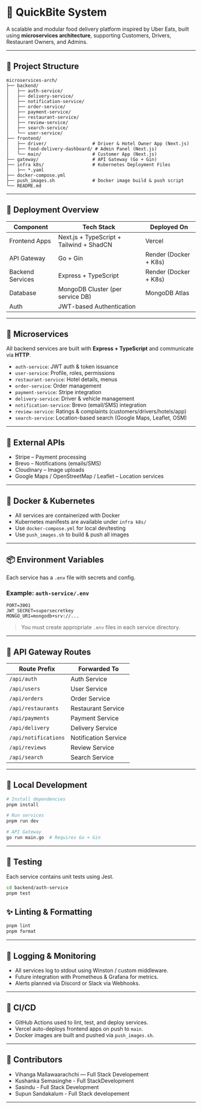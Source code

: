 # 🍔 QuickBite System

A scalable and modular food delivery platform inspired by Uber Eats, built using **microservices architecture**, supporting Customers, Drivers, Restaurant Owners, and Admins.

---

## 🧱 Project Structure

```
microservices-arch/
├── backend/
│   ├── auth-service/
│   ├── delivery-service/
│   ├── notification-service/
│   ├── order-service/
│   ├── payment-service/
│   ├── restaurant-service/
│   ├── review-service/
│   ├── search-service/
│   └── user-service/
├── frontend/
│   ├── driver/                 # Driver & Hotel Owner App (Next.js)
│   ├── food-delivery-dashboard/ # Admin Panel (Next.js)
│   └── main/                   # Customer App (Next.js)
├── gateway/                    # API Gateway (Go + Gin)
├── infra k8s/                  # Kubernetes Deployment Files
│   ├── *.yaml
├── docker-compose.yml
├── push_images.sh              # Docker image build & push script
└── README.md
```

---

## 🚀 Deployment Overview

| Component       | Tech Stack                             | Deployed On            |
|----------------|------------------------------------------|------------------------|
| Frontend Apps  | Next.js + TypeScript + Tailwind + ShadCN | Vercel                 |
| API Gateway    | Go + Gin                                 | Render (Docker + K8s)  |
| Backend Services | Express + TypeScript                   | Render (Docker + K8s)  |
| Database       | MongoDB Cluster (per service DB)         | MongoDB Atlas          |
| Auth           | JWT-based Authentication                 |                        |

---

## 🧩 Microservices

All backend services are built with **Express + TypeScript** and communicate via **HTTP**.

- `auth-service`: JWT auth & token issuance  
- `user-service`: Profile, roles, permissions  
- `restaurant-service`: Hotel details, menus  
- `order-service`: Order management  
- `payment-service`: Stripe integration  
- `delivery-service`: Driver & vehicle management  
- `notification-service`: Brevo (email/SMS) integration  
- `review-service`: Ratings & complaints (customers/drivers/hotels/app)  
- `search-service`: Location-based search (Google Maps, Leaflet, OSM)

---

## 📡 External APIs

- Stripe – Payment processing  
- Brevo – Notifications (emails/SMS)  
- Cloudinary – Image uploads  
- Google Maps / OpenStreetMap / Leaflet – Location services  

---

## 🐳 Docker & Kubernetes

- All services are containerized with Docker  
- Kubernetes manifests are available under `infra k8s/`  
- Use `docker-compose.yml` for local dev/testing  
- Use `push_images.sh` to build & push all images  

---

## 📦 Environment Variables

Each service has a `.env` file with secrets and config.

### Example: `auth-service/.env`
```
PORT=3001
JWT_SECRET=supersecretkey
MONGO_URI=mongodb+srv://...
```

> You must create appropriate `.env` files in each service directory.

---

## 📍 API Gateway Routes

| Route Prefix        | Forwarded To           |
|---------------------|------------------------|
| `/api/auth`         | Auth Service           |
| `/api/users`        | User Service           |
| `/api/orders`       | Order Service          |
| `/api/restaurants`  | Restaurant Service     |
| `/api/payments`     | Payment Service        |
| `/api/delivery`     | Delivery Service       |
| `/api/notifications`| Notification Service   |
| `/api/reviews`      | Review Service         |
| `/api/search`       | Search Service         |

---

## 🧪 Local Development

```bash
# Install dependencies
pnpm install

# Run services
pnpm run dev

# API Gateway
go run main.go  # Requires Go + Gin
```

---

## 🧪 Testing

Each service contains unit tests using Jest.

```bash
cd backend/auth-service
pnpm test
```

## ✨ Linting & Formatting

```bash
pnpm lint
pnpm format
```

---

## 🚨 Logging & Monitoring

- All services log to stdout using Winston / custom middleware.
- Future integration with Prometheus & Grafana for metrics.
- Alerts planned via Discord or Slack via Webhooks.

---

## 📂 CI/CD

- GitHub Actions used to lint, test, and deploy services.
- Vercel auto-deploys frontend apps on push to `main`.
- Docker images are built and pushed via `push_images.sh`.

---

## 👥 Contributors

- Vihanga Mallawaarachchi — Full Stack Developement
- Kushanka Semasinghe - Full StackDevelopment
- Sasindu - Full Stack Development
- Supun Sandakalum - Full Stack developement

---
